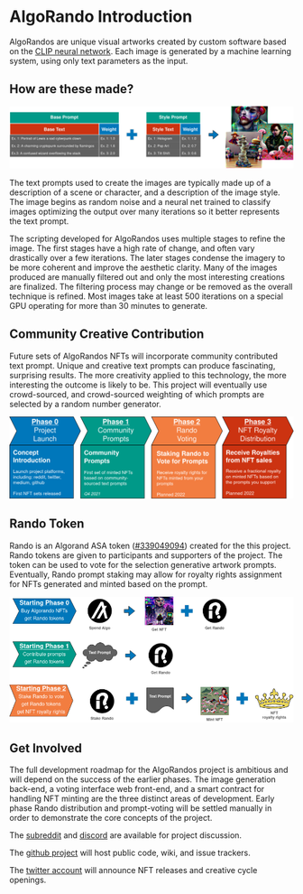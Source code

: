 # AlgoRando Introduction

AlgoRandos are unique visual artworks created by custom software based on the [CLIP neural network](https://openai.com/blog/clip/). Each image is generated by a machine learning system, using only text parameters as the input.

## How are these made?

![AlgoRando generation from text prompt](/assets/img/web/algorandos-prompt_generation.png)

The text prompts used to create the images are typically made up of a description of a scene or character, and a description of the image style. The image begins as random noise and a neural net trained to classify images optimizing the output over many iterations so it better represents the text prompt.

The scripting developed for AlgoRandos uses multiple stages to refine the image. The first stages have a high rate of change, and often vary drastically over a few iterations. The later stages condense the imagery to be more coherent and improve the aesthetic clarity. Many of the images produced are manually filtered out and only the most interesting creations are finalized. The filtering process may change or be removed as the overall technique is refined. Most images take at least 500 iterations on a special GPU operating for more than 30 minutes to generate.

## Community Creative Contribution

Future sets of AlgoRandos NFTs will incorporate community contributed text prompt. Unique and creative text prompts can produce fascinating, surprising results. The more creativity applied to this technology, the more interesting the outcome is likely to be. This project will eventually use crowd-sourced, and crowd-sourced weighting of which prompts are selected by a random number generator.

![AlgoRandos development roadmap](/assets/img/web/algorandos-dev_roadmap.png)

## Rando Token
Rando is an Algorand ASA token ([#339049094](https://algoexplorer.io/asset/339049094)) created for the this project. Rando tokens are given to participants and supporters of the project. The token can be used to vote for the selection generative artwork prompts. Eventually, Rando prompt staking may allow for royalty rights assignment for NFTs generated and minted based on the prompt.

![AlgoRandos development roadmap](/assets/img/web/algorandos-rando_functions.png)

## Get Involved
The full development roadmap for the AlgoRandos project is ambitious and will depend on the success of the earlier phases. The image generation back-end, a voting interface web front-end, and a smart contract for handling NFT minting are the three distinct areas of development. Early phase Rando distribution and prompt-voting will be settled manually in order to demonstrate the core concepts of the project.

The [subreddit](https://reddit.com/r/algorandos) and [discord](https://discord.gg/whWsRS2QCs) are available for project discussion.

The [github project](https://github.com/algorandos) will host public code, wiki, and issue trackers.

The [twitter account](https://twitter.com/algorandos) will announce NFT releases and creative cycle openings.
